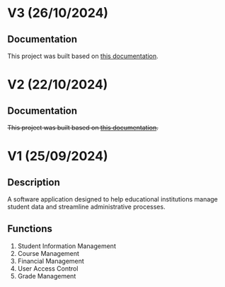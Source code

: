 # V3 (26/10/2024) #

## Documentation ##
This project was built based on [this documentation](https://docs.google.com/document/d/1T_Sgcn9tCjzHjuydKz1kP2N-a3DstJ-_v7Hxs-R4QMQ/).

# V2 (22/10/2024) #

## Documentation ##
~~This project was built based on [this documentation](https://docs.google.com/document/d/1ykAxeGi7Jb3xjWLx0umRzozdHD464DO-ftUQm6NyF50/).~~

# V1 (25/09/2024) #

## Description ##
A software application designed to help educational institutions manage student data and streamline administrative processes.

## Functions ##
  1. Student Information Management
  2. Course Management
  3. Financial Management
  4. User Access Control
  5. Grade Management